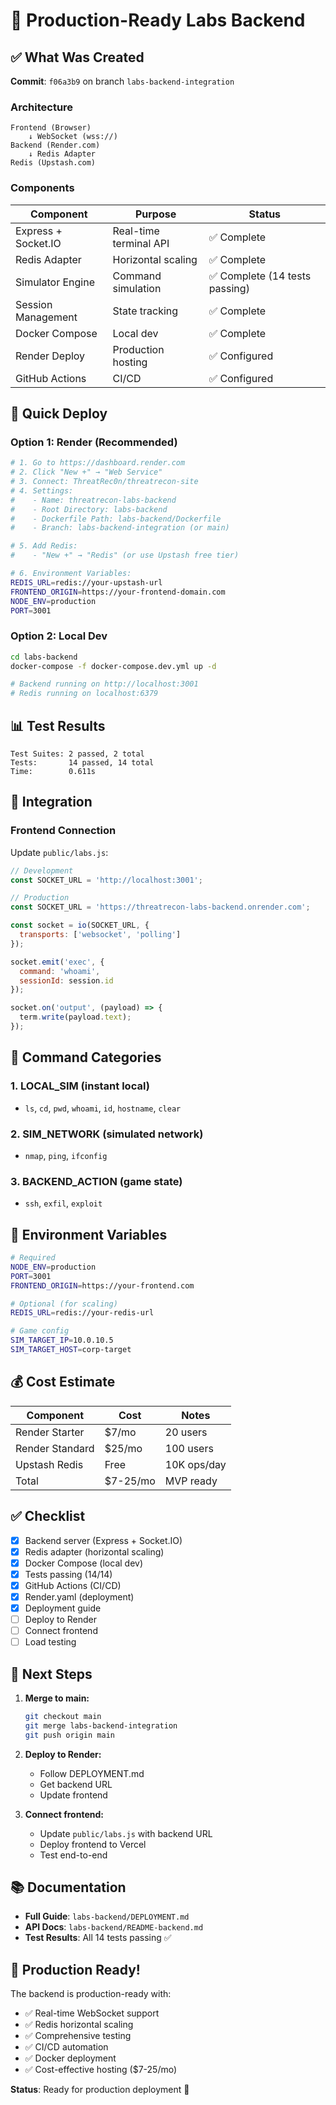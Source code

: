 # 🚀 Production-Ready Labs Backend

## ✅ What Was Created

**Commit**: `f06a3b9` on branch `labs-backend-integration`

### Architecture

```
Frontend (Browser)
    ↓ WebSocket (wss://)
Backend (Render.com)
    ↓ Redis Adapter
Redis (Upstash.com)
```

### Components

| Component | Purpose | Status |
|-----------|---------|--------|
| Express + Socket.IO | Real-time terminal API | ✅ Complete |
| Redis Adapter | Horizontal scaling | ✅ Complete |
| Simulator Engine | Command simulation | ✅ Complete (14 tests passing) |
| Session Management | State tracking | ✅ Complete |
| Docker Compose | Local dev | ✅ Complete |
| Render Deploy | Production hosting | ✅ Configured |
| GitHub Actions | CI/CD | ✅ Configured |

## 🚀 Quick Deploy

### Option 1: Render (Recommended)

```bash
# 1. Go to https://dashboard.render.com
# 2. Click "New +" → "Web Service"
# 3. Connect: ThreatRec0n/threatrecon-site
# 4. Settings:
#    - Name: threatrecon-labs-backend
#    - Root Directory: labs-backend
#    - Dockerfile Path: labs-backend/Dockerfile
#    - Branch: labs-backend-integration (or main)

# 5. Add Redis:
#    - "New +" → "Redis" (or use Upstash free tier)

# 6. Environment Variables:
REDIS_URL=redis://your-upstash-url
FRONTEND_ORIGIN=https://your-frontend-domain.com
NODE_ENV=production
PORT=3001
```

### Option 2: Local Dev

```bash
cd labs-backend
docker-compose -f docker-compose.dev.yml up -d

# Backend running on http://localhost:3001
# Redis running on localhost:6379
```

## 📊 Test Results

```
Test Suites: 2 passed, 2 total
Tests:       14 passed, 14 total
Time:        0.611s
```

## 🔗 Integration

### Frontend Connection

Update `public/labs.js`:

```javascript
// Development
const SOCKET_URL = 'http://localhost:3001';

// Production  
const SOCKET_URL = 'https://threatrecon-labs-backend.onrender.com';

const socket = io(SOCKET_URL, {
  transports: ['websocket', 'polling']
});

socket.emit('exec', {
  command: 'whoami',
  sessionId: session.id
});

socket.on('output', (payload) => {
  term.write(payload.text);
});
```

## 📝 Command Categories

### 1. LOCAL_SIM (instant local)
- `ls`, `cd`, `pwd`, `whoami`, `id`, `hostname`, `clear`

### 2. SIM_NETWORK (simulated network)
- `nmap`, `ping`, `ifconfig`

### 3. BACKEND_ACTION (game state)
- `ssh`, `exfil`, `exploit`

## 🔧 Environment Variables

```bash
# Required
NODE_ENV=production
PORT=3001
FRONTEND_ORIGIN=https://your-frontend.com

# Optional (for scaling)
REDIS_URL=redis://your-redis-url

# Game config
SIM_TARGET_IP=10.0.10.5
SIM_TARGET_HOST=corp-target
```

## 💰 Cost Estimate

| Component | Cost | Notes |
|-----------|------|-------|
| Render Starter | $7/mo | 20 users |
| Render Standard | $25/mo | 100 users |
| Upstash Redis | Free | 10K ops/day |
| Total | $7-25/mo | MVP ready |

## ✅ Checklist

- [x] Backend server (Express + Socket.IO)
- [x] Redis adapter (horizontal scaling)
- [x] Docker Compose (local dev)
- [x] Tests passing (14/14)
- [x] GitHub Actions (CI/CD)
- [x] Render.yaml (deployment)
- [x] Deployment guide
- [ ] Deploy to Render
- [ ] Connect frontend
- [ ] Load testing

## 🚦 Next Steps

1. **Merge to main:**
   ```bash
   git checkout main
   git merge labs-backend-integration
   git push origin main
   ```

2. **Deploy to Render:**
   - Follow DEPLOYMENT.md
   - Get backend URL
   - Update frontend

3. **Connect frontend:**
   - Update `public/labs.js` with backend URL
   - Deploy frontend to Vercel
   - Test end-to-end

## 📚 Documentation

- **Full Guide**: `labs-backend/DEPLOYMENT.md`
- **API Docs**: `labs-backend/README-backend.md`
- **Test Results**: All 14 tests passing ✅

## 🎉 Production Ready!

The backend is production-ready with:
- ✅ Real-time WebSocket support
- ✅ Redis horizontal scaling
- ✅ Comprehensive testing
- ✅ CI/CD automation
- ✅ Docker deployment
- ✅ Cost-effective hosting ($7-25/mo)

**Status**: Ready for production deployment 🚀

